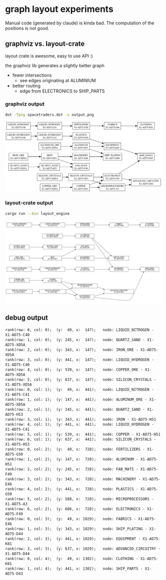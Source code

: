 # graph layout experiments

Manual code (generated by claude) is kinda bad. The computation of the positions is not good.

##  graphviz vs. layout-crate

layout crate is awesome, easy to use API :)

the graphviz lib generates a slightly better graph
- fewer intersections
  - see edges originating at ALUMINIUM
- better routing
  - edge from ELECTRONICS to SHIP_PARTS

### graphviz output

```sh
dot -Tpng spacetraders.dot -o output.png
```

![output.png](output.png)

### layout-crate output

```sh
cargo run --bin layout_engine
```

![img.png](screenshot_of_generated_svg.png)

## debug output

```text
rank(row: 0, col: 0);  (y:  49, x:  147);   node: LIQUID_NITROGEN - X1-AD75-C40
rank(row: 1, col: 0);  (y: 245, x:  147);   node: QUARTZ_SAND - X1-AD75-XD5A
rank(row: 2, col: 0);  (y: 343, x:  147);   node: IRON_ORE - X1-AD75-XD5A
rank(row: 3, col: 0);  (y: 441, x:  147);   node: LIQUID_HYDROGEN - X1-AD75-C40
rank(row: 4, col: 0);  (y: 539, x:  147);   node: COPPER_ORE - X1-AD75-XD5A
rank(row: 5, col: 0);  (y: 637, x:  147);   node: SILICON_CRYSTALS - X1-AD75-XD5A
rank(row: 0, col: 1);  (y:  49, x:  441);   node: LIQUID_NITROGEN - X1-AD75-C41
rank(row: 1, col: 1);  (y: 147, x:  441);   node: ALUMINUM_ORE - X1-AD75-XD5A
rank(row: 2, col: 1);  (y: 245, x:  441);   node: QUARTZ_SAND - X1-AD75-H53
rank(row: 3, col: 1);  (y: 343, x:  441);   node: IRON - X1-AD75-H51
rank(row: 4, col: 1);  (y: 441, x:  441);   node: LIQUID_HYDROGEN - X1-AD75-C41
rank(row: 5, col: 1);  (y: 539, x:  441);   node: COPPER - X1-AD75-H51
rank(row: 6, col: 1);  (y: 637, x:  441);   node: SILICON_CRYSTALS - X1-AD75-H53
rank(row: 0, col: 2);  (y:  49, x:  728);   node: FERTILIZERS - X1-AD75-G50
rank(row: 1, col: 2);  (y: 147, x:  728);   node: ALUMINUM - X1-AD75-H51
rank(row: 2, col: 2);  (y: 245, x:  728);   node: FAB_MATS - X1-AD75-F49
rank(row: 3, col: 2);  (y: 343, x:  728);   node: MACHINERY - X1-AD75-E46
rank(row: 4, col: 2);  (y: 441, x:  728);   node: PLASTICS - X1-AD75-G50
rank(row: 5, col: 2);  (y: 588, x:  728);   node: MICROPROCESSORS - X1-AD75-A3
rank(row: 6, col: 2);  (y: 686, x:  728);   node: ELECTRONICS - X1-AD75-F49
rank(row: 0, col: 3);  (y:  49, x: 1029);   node: FABRICS - X1-AD75-E46
rank(row: 1, col: 3);  (y: 343, x: 1029);   node: SHIP_PLATING - X1-AD75-D44
rank(row: 2, col: 3);  (y: 441, x: 1029);   node: EQUIPMENT - X1-AD75-K81
rank(row: 3, col: 3);  (y: 637, x: 1029);   node: ADVANCED_CIRCUITRY - X1-AD75-D44
rank(row: 0, col: 4);  (y:  49, x: 1302);   node: CLOTHING - X1-AD75-K81
rank(row: 1, col: 4);  (y: 441, x: 1302);   node: SHIP_PARTS - X1-AD75-D43
```
